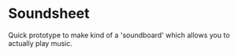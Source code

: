 # Soundsheet

Quick prototype to make kind of a 'soundboard' which allows you to actually play music.
